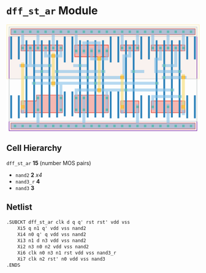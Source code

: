 # `dff_st_ar` Module
![Layout](dff_st_ar.png)

## Cell Hierarchy

`dff_st_ar` **15** (number MOS pairs)
- `nand2` **2** *x4*
- `nand3_r` **4**
- `nand3` **3**

## Netlist

```
.SUBCKT dff_st_ar clk d q q' rst rst' vdd vss
    Xi5 q n1 q' vdd vss nand2
    Xi4 n0 q' q vdd vss nand2
    Xi3 n1 d n3 vdd vss nand2
    Xi2 n3 n0 n2 vdd vss nand2
    Xi6 clk n0 n3 n1 rst vdd vss nand3_r
    Xi7 clk n2 rst' n0 vdd vss nand3
.ENDS
```
